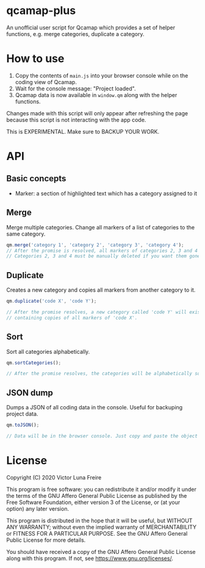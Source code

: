 # qcamap-plus
An unofficial user script for Qcamap which provides a set of helper functions, e.g. merge categories, duplicate a category.


# How to use
1. Copy the contents of `main.js` into your browser console while on the coding view of Qcamap.
2. Wait for the console message: "Project loaded".
3. Qcamap data is now available in `window.qm` along with the helper functions.

Changes made with this script will only appear after refreshing the page  
because this script is not interacting with the app code.

This is EXPERIMENTAL. Make sure to BACKUP YOUR WORK. 


# API

## Basic concepts
* Marker: a section of highlighted text which has a category assigned to it

## Merge
Merge multiple categories. Change all markers of a list of categories to the same category.

```javascript
qm.merge('category 1', 'category 2', 'category 3', 'category 4');
// After the promise is resolved, all markers of categories 2, 3 and 4 will belong to category 1.
// Categories 2, 3 and 4 must be manually deleted if you want them gone.
```

## Duplicate
Creates a new category and copies all markers from another category to it.

```javascript
qm.duplicate('code X', 'code Y');

// After the promise resolves, a new category called 'code Y' will exist
// containing copies of all markers of 'code X'.
```

## Sort
Sort all categories alphabetically.

```javascript
qm.sortCategories();

// After the promise resolves, the categories will be alphabetically sorted.
```

## JSON dump
Dumps a JSON of all coding data in the console. Useful for backuping project data.

```javascript
qm.toJSON();

// Data will be in the browser console. Just copy and paste the object for backup.
```


# License
Copyright (C) 2020 Victor Luna Freire

This program is free software: you can redistribute it and/or modify
it under the terms of the GNU Affero General Public License as published
by the Free Software Foundation, either version 3 of the License, or
(at your option) any later version.

This program is distributed in the hope that it will be useful,
but WITHOUT ANY WARRANTY; without even the implied warranty of
MERCHANTABILITY or FITNESS FOR A PARTICULAR PURPOSE.  See the
GNU Affero General Public License for more details.

You should have received a copy of the GNU Affero General Public License
along with this program.  If not, see <https://www.gnu.org/licenses/>.
